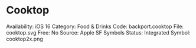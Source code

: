 # Cooktop

Availability: iOS 16
Category: Food & Drinks
Code: backport.cooktop
File: cooktop.svg
Free: No
Source: Apple SF Symbols
Status: Integrated
Symbol: cooktop2x.png